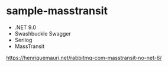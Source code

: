 # sample-masstransit

- .NET 9.0
- Swashbuckle Swagger
- Serilog
- MassTransit

https://henriquemauri.net/rabbitmq-com-masstransit-no-net-6/
